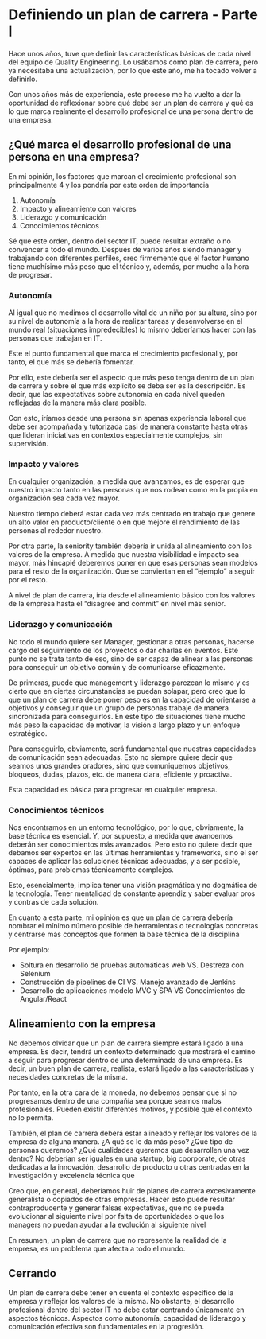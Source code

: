 # Definiendo un plan de carrera - Parte I

<!--more-->

Hace unos años, tuve que definir las características básicas de cada nivel del equipo de Quality Engineering. Lo usábamos como plan de carrera, pero ya necesitaba una actualización, por lo que este año, me ha tocado volver a definirlo.

Con unos años más de experiencia, este proceso me ha vuelto a dar la oportunidad de reflexionar sobre qué debe ser un plan de carrera y qué es lo que marca realmente el desarrollo profesional de una persona dentro de una empresa.

## ¿Qué marca el desarrollo profesional de una persona en una empresa?

En mi opinión, los factores que marcan el crecimiento profesional son principalmente 4 y los pondría por este orden de importancia

1. Autonomía
2. Impacto y alineamiento con valores
3. Liderazgo y comunicación
4. Conocimientos técnicos

Sé que este orden, dentro del sector IT, puede resultar extraño o no convencer a todo el mundo. Después de varios años siendo manager y trabajando con diferentes perfiles, creo firmemente que el factor humano tiene muchísimo más peso que el técnico y, además, por mucho a la hora de progresar.

### Autonomía

Al igual que no medimos el desarrollo vital de un niño por su altura, sino por su nivel de autonomía a la hora de realizar tareas y desenvolverse en el mundo real (situaciones impredecibles) lo mismo deberíamos hacer con las personas que trabajan en IT.

Este el punto fundamental que marca el crecimiento profesional y, por tanto, el que más se debería fomentar.

Por ello, este debería ser el aspecto que más peso tenga dentro de un plan de carrera y sobre el que más explícito se deba ser es la descripción. Es decir, que las expectativas sobre autonomía en cada nivel queden reflejadas de la manera más clara posible.

Con esto, iríamos desde una persona sin apenas experiencia laboral que debe ser acompañada y tutorizada casi de manera constante hasta otras que lideran iniciativas en contextos especialmente complejos, sin supervisión.

### Impacto y valores

En cualquier organización, a medida que avanzamos, es de esperar que nuestro impacto tanto en las personas que nos rodean como en la propia en organización sea cada vez mayor.

Nuestro tiempo deberá estar cada vez más centrado en trabajo que genere un alto valor en producto/cliente o en que mejore el rendimiento de las personas al rededor nuestro.

Por otra parte, la seniority también debería ir unida al alineamiento con los valores de la empresa. A medida que nuestra visibilidad e impacto sea mayor, más hincapié deberemos poner en que esas personas sean modelos para el resto de la organización. Que se conviertan en el “ejemplo” a seguir por el resto.

A nivel de plan de carrera, iría desde el alineamiento básico con los valores de la empresa hasta el “disagree and commit” en nivel más senior.

### Liderazgo y comunicación

No todo el mundo quiere ser Manager, gestionar a otras personas, hacerse cargo del seguimiento de los proyectos o dar charlas en eventos. Este punto no se trata tanto de eso, sino de ser capaz de alinear a las personas para conseguir un objetivo común y de comunicarse eficazmente.

De primeras, puede que management y liderazgo parezcan lo mismo y es cierto que en ciertas circunstancias se puedan solapar, pero creo que lo que un plan de carrera debe poner peso es en la capacidad de orientarse a objetivos y conseguir que un grupo de personas trabaje de manera sincronizada para conseguirlos. En este tipo de situaciones tiene mucho más peso la capacidad de motivar, la visión a largo plazo y un enfoque estratégico.

Para conseguirlo, obviamente, será fundamental que nuestras capacidades de comunicación sean adecuadas. Esto no siempre quiere decir que seamos unos grandes oradores, sino que comuniquemos objetivos, bloqueos, dudas, plazos, etc. de manera clara, eficiente y proactiva.

Esta capacidad es básica para progresar en cualquier empresa.

### Conocimientos técnicos

Nos encontramos en un entorno tecnológico, por lo que, obviamente, la base técnica es esencial. Y, por supuesto, a medida que avancemos deberán ser conocimientos más avanzados. Pero esto no quiere decir que debamos ser expertos en las últimas herramientas y frameworks, sino el ser capaces de aplicar las soluciones técnicas adecuadas, y a ser posible, óptimas, para problemas técnicamente complejos.

Esto, esencialmente, implica tener una visión pragmática y no dogmática de la tecnología. Tener mentalidad de constante aprendiz y saber evaluar pros y contras de cada solución.

En cuanto a esta parte, mi opinión es que un plan de carrera debería nombrar el mínimo número posible de herramientas o tecnologías concretas y centrarse más conceptos que formen la base técnica de la disciplina

Por ejemplo:

- Soltura en desarrollo de pruebas automáticas web VS. Destreza con Selenium
- Construcción de pipelines de CI VS. Manejo avanzado de Jenkins
- Desarrollo de aplicaciones modelo MVC y SPA VS Conocimientos de Angular/React

## Alineamiento con la empresa

No debemos olvidar que un plan de carrera siempre estará ligado a una empresa. Es decir, tendrá un contexto determinado que mostrará el camino a seguir para progresar dentro de una determinada de una empresa. Es decir, un buen plan de carrera, realista, estará ligado a las características y necesidades concretas de la misma.

Por tanto, en la otra cara de la moneda, no debemos pensar que si no progresamos dentro de una compañía sea porque seamos malos profesionales. Pueden existir diferentes motivos, y posible que el contexto no lo permita.

También, el plan de carrera deberá estar alineado y reflejar los valores de la empresa de alguna manera. ¿A qué se le da más peso? ¿Qué tipo de personas queremos? ¿Qué cualidades queremos que desarrollen una vez dentro? No deberían ser iguales en una startup, big coorporate, de otras dedicadas a la innovación, desarrollo de producto u otras centradas en la investigación y excelencia técnica que

Creo que, en general, deberíamos huir de planes de carrera excesivamente generalista o copiados de otras empresas. Hacer esto puede resultar contraproducente y generar falsas expectativas, que no se pueda evolucionar al siguiente nivel por falta de oportunidades o que los managers no puedan ayudar a la evolución al siguiente nivel

En resumen, un plan de carrera que no represente la realidad de la empresa, es un problema que afecta a todo el mundo.

## Cerrando

Un plan de carrera debe tener en cuenta el contexto específico de la empresa y reflejar los valores de la misma. No obstante, el desarrollo profesional dentro del sector IT no debe estar centrando únicamente en aspectos técnicos. Aspectos como autonomía, capacidad de liderazgo y comunicación efectiva son fundamentales en la progresión.

